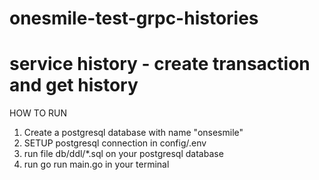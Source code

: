 # onesmile-test-grpc-histories

# service history - create transaction and get history

HOW TO RUN

1. Create a postgresql database with name "onsesmile"
2. SETUP postgresql connection in config/.env
3. run file db/ddl/*.sql on your postgresql database
4. run go run main.go in your terminal